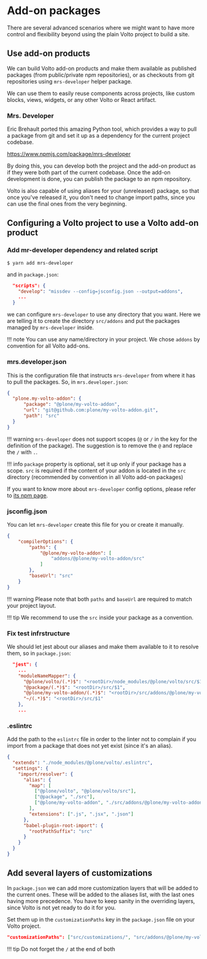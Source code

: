 # Add-on packages

There are several advanced scenarios where we might want to have more control
and flexibility beyond using the plain Volto project to build a site.

## Use add-on products

We can build Volto add-on products and make them available as published
packages (from public/private npm repositories), or as checkouts from git
repositories using `mrs-developer` helper package.

We can use them to easily reuse components across projects, like custom blocks,
views, widgets, or any other Volto or React artifact.

### Mrs. Developer

Eric Brehault ported this amazing Python tool, which provides a way to pull
a package from git and set it up as a dependency for the current project
codebase.

https://www.npmjs.com/package/mrs-developer

By doing this, you can develop both the project and the add-on product as if they
were both part of the current codebase. Once the add-on development is done,
you can publish the package to an npm repository.

Volto is also capable of using aliases for your (unreleased) package, so that once
you've released it, you don't need to change import paths, since you can use the
final ones from the very beginning.

## Configuring a Volto project to use a Volto add-on product

### Add mr-developer dependency and related script

```
$ yarn add mrs-developer
```

and in `package.json`:

```json
  "scripts": {
    "develop": "missdev --config=jsconfig.json --output=addons",
    ...
  }
```

we can configure `mrs-developer` to use any directory that you want. Here we are
telling it to create the directory `src/addons` and put the packages managed by
`mrs-developer` inside.

!!! note
    You can use any name/directory in your project. We chose `addons` by convention for
    all Volto add-ons.

### mrs.developer.json

This is the configuration file that instructs `mrs-developer` from where it has
to pull the packages. So, in `mrs.developer.json`:

```json
{
  "plone.my-volto-addon": {
      "package": "@plone/my-volto-addon",
      "url": "git@github.com:plone/my-volto-addon.git",
      "path": "src"
  }
}
```

!!! warning
    `mrs-developer` does not support scopes (`@` or `/` in the key for the definition of the
    package). The suggestion is to remove the `@` and replace the `/` with `.`.

!!! info
    `package` property is optional, set it up only if your package has a scope. `src` is
    required if the content of your addon is located in the `src` directory (recommended
    by convention in all Volto add-on packages)

If you want to know more about `mrs-developer` config options, please refer to
[its npm page](https://www.npmjs.com/package/mrs-developer).

### jsconfig.json

You can let `mrs-developer` create this file for you or create it manually.

```json
{
    "compilerOptions": {
        "paths": {
            "@plone/my-volto-addon": [
                "addons/@plone/my-volto-addon/src"
            ]
        },
        "baseUrl": "src"
    }
}
```

!!! warning
    Please note that both `paths` and `baseUrl` are required to match your
    project layout.

!!! tip
    We recommend to use the `src` inside your package as a convention.

### Fix test infrstructure

We should let jest about our aliases and make them available to it to resolve
them, so in `package.json`:

```json hl_lines="6"
  "jest": {
    ...
    "moduleNameMapper": {
      "@plone/volto/(.*)$": "<rootDir>/node_modules/@plone/volto/src/$1",
      "@package/(.*)$": "<rootDir>/src/$1",
      "@plone/my-volto-addon/(.*)$": "<rootDir>/src/addons/@plone/my-volto-addon/src/$1",
      "~/(.*)$": "<rootDir>/src/$1"
    },
    ...
```

### .eslintrc

Add the path to the `eslintrc` file in order to the linter not to complain if
you import from a package that does not yet exist (since it's an alias).

```json hl_lines="9"
{
  "extends": "./node_modules/@plone/volto/.eslintrc",
  "settings": {
    "import/resolver": {
      "alias": {
        "map": [
          ["@plone/volto", "@plone/volto/src"],
          ["@package", "./src"],
          ["@plone/my-volto-addon", "./src/addons/@plone/my-volto-addon/src"]
        ],
        "extensions": [".js", ".jsx", ".json"]
      },
      "babel-plugin-root-import": {
        "rootPathSuffix": "src"
      }
    }
  }
}
```

## Add several layers of customizations

In `package.json` we can add more customization layers that will be added to the
current ones. These will be added to the aliases list, with the last ones
having more precedence. You have to keep sanity in the overriding layers, since
Volto is not yet ready to do it for you.

Set them up in the `customizationPaths` key in the `package.json` file on your
Volto project.

```json
"customizationPaths": ["src/customizations/", "src/addons/@plone/my-volto-addon/src/customizations/"],
```

!!! tip
    Do not forget the `/` at the end of both

